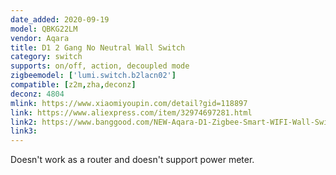 ```yaml
---
date_added: 2020-09-19
model: QBKG22LM
vendor: Aqara
title: D1 2 Gang No Neutral Wall Switch 
category: switch
supports: on/off, action, decoupled mode
zigbeemodel: ['lumi.switch.b2lacn02']
compatible: [z2m,zha,deconz]
deconz: 4804
mlink: https://www.xiaomiyoupin.com/detail?gid=118897
link: https://www.aliexpress.com/item/32974697281.html
link2: https://www.banggood.com/NEW-Aqara-D1-Zigbee-Smart-WIFI-Wall-Switch-1-or-2-or-3-Gang-LIVE-or-NEUTRAL-LINE-Xiaomi-Mijia-APP-Remote-Controller-p-1644324.html
link3: 
---
```


Doesn't work as a router and doesn't support power meter.

